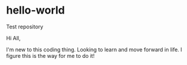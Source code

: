 # hello-world
Test repository

Hi All,

I'm new to this coding thing. Looking to learn and move forward in life.
I figure this is the way for me to do it!
